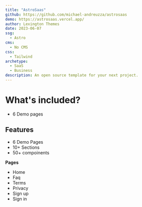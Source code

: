 ```yaml
---
title: "AstroSaas"
github: https://github.com/michael-andreuzza/astrosaas
demo: https://astrosaas.vercel.app/
author: Lexington Themes
date: 2023-06-07
ssg:
  - Astro
cms:
  - No CMS
css:
  - Tailwind
archetype:
  - SaaS
  - Business
description: An open source template for your next project.
---
```


# What's included?
- 6 Demo pages

## Features
- 6 Demo Pages
- 10+ Sections
- 50+ compoinents

**Pages**
- Home
- Faq
- Terms
- Privacy
- Sign up
- Sign in